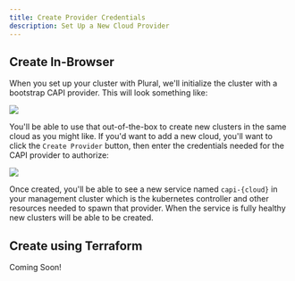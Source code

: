 ```yaml
---
title: Create Provider Credentials
description: Set Up a New Cloud Provider
---
```


## Create In-Browser

When you set up your cluster with Plural, we'll initialize the cluster with a bootstrap CAPI provider. This will look something like:

![](/assets/deployments/cluster-providers.png)

You'll be able to use that out-of-the-box to create new clusters in the same cloud as you might like. If you'd want to add a new cloud, you'll want to click the `Create Provider` button, then enter the credentials needed for the CAPI provider to authorize:

![](/assets/deploymetns/create-provider.png)

Once created, you'll be able to see a new service named `capi-{cloud}` in your management cluster which is the kubernetes controller and other resources needed to spawn that provider. When the service is fully healthy new clusters will be able to be created.

## Create using Terraform

Coming Soon!
